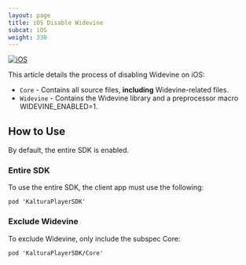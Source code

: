 ```yaml
---
layout: page
title: iOS Disable Widevine
subcat: iOS
weight: 330
---
```


[![iOS](https://img.shields.io/badge/iOS-Supported-green.svg)](https://github.com/kaltura/player-sdk-native-ios) 

This article details the process of disabling Widevine on iOS:

* `Core` - Contains all source files, **including** Widevine-related files.
* `Widevine` - Contains the Widevine library and a preprocessor macro WIDEVINE_ENABLED=1.

## How to Use  

By default, the entire SDK is enabled.

### Entire SDK  

To use the entire SDK, the client app must use the following:

```
pod 'KalturaPlayerSDK'
```

### Exclude Widevine

To exclude Widevine, only include the subspec Core:

```
pod 'KalturaPlayerSDK/Core'
```
